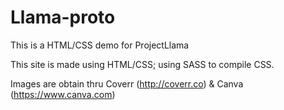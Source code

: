 # Llama-proto
This is a HTML/CSS demo for ProjectLlama

This site is made using HTML/CSS; using SASS to compile CSS. 

Images are obtain thru Coverr (http://coverr.co) & Canva (https://www.canva.com)
